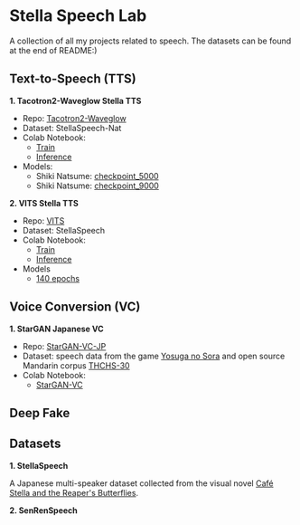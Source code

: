# Stella Speech Lab
A collection of all my projects related to speech.
The datasets can be found at the end of README:)

## Text-to-Speech (TTS)
**1. Tacotron2-Waveglow Stella TTS**

- Repo: [Tacotron2-Waveglow](https://github.com/Francis-Komizu/Tacotron2-Waveglow)
- Dataset: StellaSpeech-Nat
- Colab Notebook:
  - [Train](https://colab.research.google.com/drive/1yyUMWPuu-k1BIuILX0NR5HO7TduYkMxe?usp=sharing)
  - [Inference](https://colab.research.google.com/drive/14BJ5yvv6qVWNWOaf9bG47Bj9jdNOZyxt?usp=sharing)
- Models:
  - Shiki Natsume: [checkpoint_5000](https://drive.google.com/file/d/1-GLC0t-kVwHczyxH_Mh56aGGWAUPt4Fd/view?usp=sharing)
  - Shiki Natsume: [checkpoint_9000](https://drive.google.com/file/d/1-Y0yutBI2b-jhLEsx_e8eeLf8F59pvi7/view?usp=sharing)

**2. VITS Stella TTS**

- Repo: [VITS](https://github.com/Francis-Komizu/VITS)
- Dataset: StellaSpeech
- Colab Notebook:
  - [Train](https://colab.research.google.com/drive/1n_fni17le54p80XdCTanLyIfY17TIh4f?usp=sharing)
  - [Inference](https://colab.research.google.com/drive/1HOLj0FfEb2Zf2yLj9IdpfMdpNj1DBKN8?usp=sharing)
- Models
  - [140 epochs](https://drive.google.com/file/d/1--JYQR4dgJIFiC9qe-8cGh0YxW1QCm94/view?usp=sharing)

## Voice Conversion (VC)
**1. StarGAN Japanese VC**

- Repo: [StarGAN-VC-JP](https://github.com/Francis-Komizu/StarGAN-VC)
- Dataset: speech data from the game [Yosuga no Sora](https://en.wikipedia.org/wiki/Yosuga_no_Sora) and open source Mandarin corpus [THCHS-30](http://www.openslr.org/18/)
- Colab Notebook: 
  - [StarGAN-VC](https://colab.research.google.com/drive/1R-Dc2AUAPFkcfkABUeejszfTeBgwdqZC?usp=sharing)

## Deep Fake


## Datasets
**1. StellaSpeech**

A Japanese multi-speaker dataset collected from the visual novel [Café Stella and the Reaper's Butterflies](http://www.yuzu-soft.com/products/stella/index.html).

**2. SenRenSpeech**


